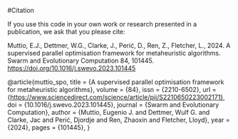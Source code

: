 #Citation

If you use this code in your own work or research presented in a publication, we ask that you please cite:

Muttio, E.J., Dettmer, W.G., Clarke, J., Perić, D.,
Ren, Z., Fletcher, L., 2024. A supervised parallel optimisation framework for 
metaheuristic algorithms. Swarm and Evolutionary Computation 84, 101445. 
https://doi.org/10.1016/j.swevo.2023.101445

@article{muttio_spo,
	title = {A supervised parallel optimisation framework for metaheuristic algorithms},
	volume = {84},
	issn = {2210-6502},
	url = {https://www.sciencedirect.com/science/article/pii/S2210650223002171},
	doi = {10.1016/j.swevo.2023.101445},
	journal = {Swarm and Evolutionary Computation},
	author = {Muttio, Eugenio J. and Dettmer, Wulf G. and Clarke, Jac and Perić, Djordje and Ren, Zhaoxin and Fletcher, Lloyd},
	year = {2024},
	pages = {101445},
    }